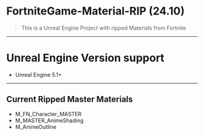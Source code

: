 # FortniteGame-Material-RIP (24.10)

> This is a Unreal Engine Project with ripped Materials from Fortnite
---

# Unreal Engine Version support
- Unreal Engine 5.1+

---

## Current Ripped Master Materials

- M_FN_Character_MASTER
- M_MASTER_AnimeShading
- M_AnimeOutline

